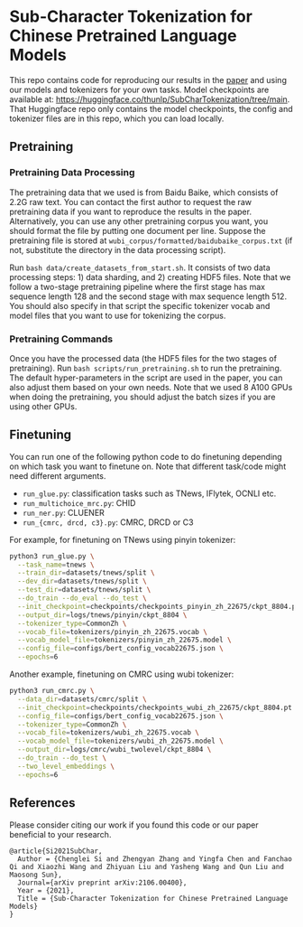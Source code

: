# Sub-Character Tokenization for Chinese Pretrained Language Models


This repo contains code for reproducing our results in the [paper](https://arxiv.org/abs/2106.00400) and using our models and tokenizers for your own tasks.
Model checkpoints are available at: https://huggingface.co/thunlp/SubCharTokenization/tree/main. That Huggingface repo only contains the model checkpoints, the config and tokenizer files are in this repo, which you can load locally. 

## Pretraining

### Pretraining Data Processing

The pretraining data that we used is from Baidu Baike, which consists of 2.2G raw text. You can contact the first author to request the raw pretraining data if you want to reproduce the results in the paper. Alternatively, you can use any other pretraining corpus you want, you should format the file by putting one document per line. Suppose the pretraining file is stored at `wubi_corpus/formatted/baidubaike_corpus.txt` (if not, substitute the directory in the data processing script).

Run `bash data/create_datasets_from_start.sh`. It consists of two data processing steps: 1) data sharding, and 2) creating HDF5 files. Note that we follow a two-stage pretraining pipeline where the first stage has max sequence length 128 and the second stage with max sequence length 512. 
You should also specify in that script the specific tokenizer vocab and model files that you want to use for tokenizing the corpus.

### Pretraining Commands

Once you have the processed data (the HDF5 files for the two stages of pretraining). Run `bash scripts/run_pretraining.sh` to run the pretraining. The default hyper-parameters in the script are used in the paper, you can also adjust them based on your own needs. Note that we used 8 A100 GPUs when doing the pretraining, you should adjust the batch sizes if you are using other GPUs.



## Finetuning

You can run one of the following python code to do finetuning depending on which
task you want to finetune on. Note that different task/code might need different arguments. 

- `run_glue.py`: classification tasks such as TNews, IFlytek, OCNLI etc.
- `run_multichoice_mrc.py`: CHID
- `run_ner.py`: CLUENER
- `run_{cmrc, drcd, c3}.py`: CMRC, DRCD or C3

For example, for finetuning on TNews using pinyin tokenizer:

```bash
python3 run_glue.py \
  --task_name=tnews \
  --train_dir=datasets/tnews/split \
  --dev_dir=datasets/tnews/split \
  --test_dir=datasets/tnews/split \
  --do_train --do_eval --do_test \
  --init_checkpoint=checkpoints/checkpoints_pinyin_zh_22675/ckpt_8804.pt \
  --output_dir=logs/tnews/pinyin/ckpt_8804 \
  --tokenizer_type=CommonZh \
  --vocab_file=tokenizers/pinyin_zh_22675.vocab \
  --vocab_model_file=tokenizers/pinyin_zh_22675.model \
  --config_file=configs/bert_config_vocab22675.json \
  --epochs=6
```

Another example, finetuning on CMRC using wubi tokenizer:

```bash
python3 run_cmrc.py \
  --data_dir=datasets/cmrc/split \
  --init_checkpoint=checkpoints/checkpoints_wubi_zh_22675/ckpt_8804.pt \
  --config_file=configs/bert_config_vocab22675.json \
  --tokenizer_type=CommonZh \
  --vocab_file=tokenizers/wubi_zh_22675.vocab \
  --vocab_model_file=tokenizers/wubi_zh_22675.model \
  --output_dir=logs/cmrc/wubi_twolevel/ckpt_8804 \
  --do_train --do_test \
  --two_level_embeddings \
  --epochs=6
```


## References

Please consider citing our work if you found this code or our paper beneficial to your research.
```
@article{Si2021SubChar, 
  Author = {Chenglei Si and Zhengyan Zhang and Yingfa Chen and Fanchao Qi and Xiaozhi Wang and Zhiyuan Liu and Yasheng Wang and Qun Liu and Maosong Sun}, 
  Journal={arXiv preprint arXiv:2106.00400},  
  Year = {2021},  
  Title = {Sub-Character Tokenization for Chinese Pretrained Language Models} 
}    
